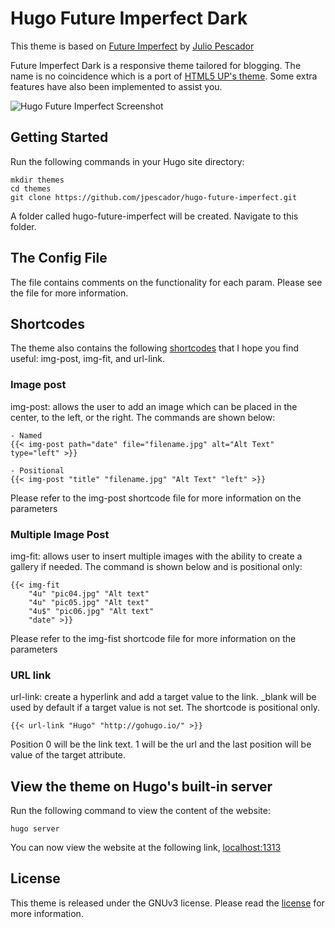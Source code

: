 # Hugo Future Imperfect Dark

This theme is based on [Future Imperfect](https://github.com/jpescador/hugo-future-imperfect) by [Julio Pescador](https://github.com/jpescador)

Future Imperfect Dark is a responsive theme tailored for blogging. The name is no coincidence which is a port of [HTML5 UP's theme](http://html5up.net/future-imperfect). Some extra features have also been implemented to assist you.

![Hugo Future Imperfect Screenshot](https://gitlab.com/initmanfs/theme/raw/master/images/screenshot.png)

## Getting Started

Run the following commands in your Hugo site directory:

    mkdir themes
    cd themes
    git clone https://github.com/jpescador/hugo-future-imperfect.git

A folder called hugo-future-imperfect will be created. Navigate to this folder.

## The Config File

The file contains comments on the functionality for each param. Please see the file for more information.

## Shortcodes
The theme also contains the following [shortcodes](https://gohugo.io/extras/shortcodes/) that I hope you find useful: img-post, img-fit, and url-link.  

### Image post
img-post: allows the user to add an image which can be placed in the center, to the left, or the right. The commands are shown below:

    - Named
    {{< img-post path="date" file="filename.jpg" alt="Alt Text" type="left" >}}

    - Positional
    {{< img-post "title" "filename.jpg" "Alt Text" "left" >}}

Please refer to the img-post shortcode file for more information on the parameters

### Multiple Image Post
img-fit: allows user to insert multiple images with the ability to create a gallery if needed. The command is shown below and is positional only:

    {{< img-fit
        "4u" "pic04.jpg" "Alt text"
        "4u" "pic05.jpg" "Alt text"
        "4u$" "pic06.jpg" "Alt text"
        "date" >}}

Please refer to the img-fist shortcode file for more information on the parameters


### URL link
url-link: create a hyperlink and add a target value to the link. _blank will be used by default if a target value is not set. The shortcode is positional only.

    {{< url-link "Hugo" "http://gohugo.io/" >}}

Position 0 will be the link text. 1 will be the url and the last position will be value of the target attribute.

## View the theme on Hugo's built-in server

Run the following command to view the content of the website:

    hugo server

You can now view the website at the following link, [localhost:1313](http://localhost:1313)

## License

This theme is released under the GNUv3 license. Please read the [license](https://gitlab.com/initmanfs/theme/blob/master/LICENSE.md) for more information.
